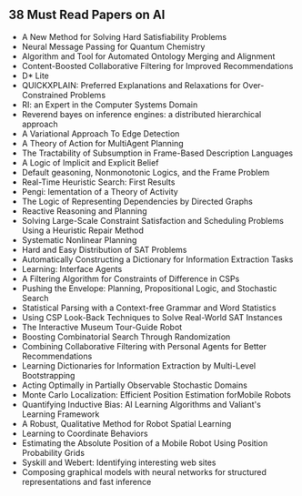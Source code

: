 <h2> 38 Must Read Papers on AI </h2>

<ul>

 <li><a target="_blank" href="https://github.com/manjunath5496/38-Must-Read-Papers-on-AI/blob/master/36ai(1).pdf" style="text-decoration:none;">A New Method for Solving Hard Satisfiability Problems</a></li>


 <li><a target="_blank" href="https://github.com/manjunath5496/38-Must-Read-Papers-on-AI/blob/master/36ai(2).pdf" style="text-decoration:none;">Neural Message Passing for Quantum Chemistry</a></li>

<li><a target="_blank" href="https://github.com/manjunath5496/38-Must-Read-Papers-on-AI/blob/master/36ai(3).pdf" style="text-decoration:none;">Algorithm and Tool for Automated Ontology Merging and Alignment</a></li>
 <li><a target="_blank" href="https://github.com/manjunath5496/38-Must-Read-Papers-on-AI/blob/master/36ai(4).pdf" style="text-decoration:none;">Content-Boosted Collaborative Filtering for Improved Recommendations</a></li>                              
<li><a target="_blank" href="https://github.com/manjunath5496/38-Must-Read-Papers-on-AI/blob/master/36ai(5).pdf" style="text-decoration:none;">D* Lite</a></li>
<li><a target="_blank" href="https://github.com/manjunath5496/38-Must-Read-Papers-on-AI/blob/master/36ai(6).pdf" style="text-decoration:none;">QUICKXPLAIN: Preferred Explanations and Relaxations for Over-Constrained Problems</a></li>
 <li><a target="_blank" href="https://github.com/manjunath5496/38-Must-Read-Papers-on-AI/blob/master/36ai(7).pdf" style="text-decoration:none;">RI: an Expert in the Computer Systems Domain </a></li>

 <li><a target="_blank" href="https://github.com/manjunath5496/38-Must-Read-Papers-on-AI/blob/master/36ai(8).pdf" style="text-decoration:none;"> Reverend bayes on inference engines: a distributed hierarchical approach</a></li>
   <li><a target="_blank" href="https://github.com/manjunath5496/38-Must-Read-Papers-on-AI/blob/master/36ai(9).pdf" style="text-decoration:none;">
A Variational Approach To Edge Detection </a></li>
  
   
 <li><a target="_blank" href="https://github.com/manjunath5496/38-Must-Read-Papers-on-AI/blob/master/36ai(10).pdf" style="text-decoration:none;">A Theory of Action for MultiAgent Planning </a></li>                              
<li><a target="_blank" href="https://github.com/manjunath5496/38-Must-Read-Papers-on-AI/blob/master/36ai(11).pdf" style="text-decoration:none;">The Tractability of Subsumption in Frame-Based Description Languages</a></li>
<li><a target="_blank" href="https://github.com/manjunath5496/38-Must-Read-Papers-on-AI/blob/master/36ai(12).pdf" style="text-decoration:none;">A Logic of Implicit and Explicit Belief</a></li>
<li><a target="_blank" href="https://github.com/manjunath5496/38-Must-Read-Papers-on-AI/blob/master/36ai(13).pdf" style="text-decoration:none;">Default geasoning, Nonmonotonic Logics, and the Frame Problem</a></li>

<li><a target="_blank" href="https://github.com/manjunath5496/38-Must-Read-Papers-on-AI/blob/master/36ai(14).pdf" style="text-decoration:none;">Real-Time Heuristic Search: First Results</a></li>
                              
<li><a target="_blank" href="https://github.com/manjunath5496/38-Must-Read-Papers-on-AI/blob/master/36ai(15).pdf" style="text-decoration:none;">Pengi: lementation of a Theory of Activity</a></li>

<li><a target="_blank" href="https://github.com/manjunath5496/38-Must-Read-Papers-on-AI/blob/master/36ai(16).pdf" style="text-decoration:none;">The Logic of Representing Dependencies by Directed Graphs</a></li>

  <li><a target="_blank" href="https://github.com/manjunath5496/38-Must-Read-Papers-on-AI/blob/master/36ai(17).pdf" style="text-decoration:none;">
Reactive Reasoning and Planning</a></li>   
  
<li><a target="_blank" href="https://github.com/manjunath5496/38-Must-Read-Papers-on-AI/blob/master/36ai(18).pdf" style="text-decoration:none;">Solving Large-Scale Constraint Satisfaction and Scheduling Problems Using a Heuristic Repair Method</a></li> 

  
<li><a target="_blank" href="https://github.com/manjunath5496/38-Must-Read-Papers-on-AI/blob/master/36ai(19).pdf" style="text-decoration:none;">Systematic Nonlinear Planning</a></li> 

<li><a target="_blank" href="https://github.com/manjunath5496/38-Must-Read-Papers-on-AI/blob/master/36ai(20).pdf" style="text-decoration:none;"> Hard and Easy Distribution of SAT Problems</a></li>

<li><a target="_blank" href="https://github.com/manjunath5496/38-Must-Read-Papers-on-AI/blob/master/36ai(21).pdf" style="text-decoration:none;">Automatically Constructing a Dictionary for Information Extraction Tasks</a></li>
<li><a target="_blank" href="https://github.com/manjunath5496/38-Must-Read-Papers-on-AI/blob/master/36ai(22).pdf" style="text-decoration:none;">Learning: Interface Agents</a></li> 
 <li><a target="_blank" href="https://github.com/manjunath5496/38-Must-Read-Papers-on-AI/blob/master/36ai(23).pdf" style="text-decoration:none;">A Filtering Algorithm for Constraints of Difference in CSPs</a></li> 
 

   <li><a target="_blank" href="https://github.com/manjunath5496/38-Must-Read-Papers-on-AI/blob/master/36ai(24).pdf" style="text-decoration:none;">Pushing the Envelope: Planning, Propositional Logic, and Stochastic Search</a></li>
 
   <li><a target="_blank" href="https://github.com/manjunath5496/38-Must-Read-Papers-on-AI/blob/master/36ai(25).pdf" style="text-decoration:none;">Statistical Parsing with a Context-free Grammar and Word Statistics</a></li>                              
 <li><a target="_blank" href="https://github.com/manjunath5496/38-Must-Read-Papers-on-AI/blob/master/36ai(26).pdf" style="text-decoration:none;">Using CSP Look-Back Techniques to Solve Real-World SAT Instances</a></li>
 <li><a target="_blank" href="https://github.com/manjunath5496/38-Must-Read-Papers-on-AI/blob/master/36ai(27).pdf" style="text-decoration:none;">The Interactive Museum Tour-Guide Robot</a></li>
   
 
   <li><a target="_blank" href="https://github.com/manjunath5496/38-Must-Read-Papers-on-AI/blob/master/36ai(28).pdf" style="text-decoration:none;">Boosting Combinatorial Search Through Randomization</a></li>
 
   <li><a target="_blank" href="https://github.com/manjunath5496/38-Must-Read-Papers-on-AI/blob/master/36ai(29).pdf" style="text-decoration:none;">Combining Collaborative Filtering with Personal Agents for Better Recommendations</a></li>                              

  <li><a target="_blank" href="https://github.com/manjunath5496/38-Must-Read-Papers-on-AI/blob/master/36ai(30).pdf" style="text-decoration:none;">Learning Dictionaries for Information Extraction by Multi-Level Bootstrapping</a></li>
 
   <li><a target="_blank" href="https://github.com/manjunath5496/38-Must-Read-Papers-on-AI/blob/master/36ai(31).pdf" style="text-decoration:none;">Acting Optimally in Partially Observable Stochastic Domains</a></li> 
    <li><a target="_blank" href="https://github.com/manjunath5496/38-Must-Read-Papers-on-AI/blob/master/36ai(32).pdf" style="text-decoration:none;">Monte Carlo Localization: Efficient Position Estimation forMobile Robots</a></li> 

   <li><a target="_blank" href="https://github.com/manjunath5496/38-Must-Read-Papers-on-AI/blob/master/36ai(33).pdf" style="text-decoration:none;">Quantifying Inductive Bias:
AI Learning Algorithms and Valiant's Learning Framework</a></li>                              

  <li><a target="_blank" href="https://github.com/manjunath5496/38-Must-Read-Papers-on-AI/blob/master/36ai(34).pdf" style="text-decoration:none;">A Robust, Qualitative Method for Robot Spatial Learning</a></li> 
 
  <li><a target="_blank" href="https://github.com/manjunath5496/38-Must-Read-Papers-on-AI/blob/master/36ai(35).pdf" style="text-decoration:none;">Learning to Coordinate Behaviors</a></li> 

  <li><a target="_blank" href="https://github.com/manjunath5496/38-Must-Read-Papers-on-AI/blob/master/36ai(36).pdf" style="text-decoration:none;">Estimating the Absolute Position of a Mobile Robot Using Position Probability Grids</a></li> 
 
<li><a target="_blank" href="https://github.com/manjunath5496/38-Must-Read-Papers-on-AI/blob/master/36ai(37).pdf" style="text-decoration:none;">Syskill and Webert: Identifying interesting web sites</a></li>
 <li><a target="_blank" href="https://github.com/manjunath5496/38-Must-Read-Papers-on-AI/blob/master/36ai(38).pdf" style="text-decoration:none;">Composing graphical models with neural networks for structured representations and fast inference</a></li>
</ul>
